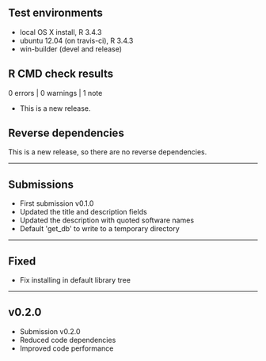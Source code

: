 ## Test environments
* local OS X install, R 3.4.3
* ubuntu 12.04 (on travis-ci), R 3.4.3
* win-builder (devel and release)

## R CMD check results

0 errors | 0 warnings | 1 note

* This is a new release.

## Reverse dependencies

This is a new release, so there are no reverse dependencies.

---

## Submissions

* First submission v0.1.0
* Updated the title and description fields
* Updated the description with quoted software names
* Default 'get_db' to write to a temporary directory

---

## Fixed

* Fix installing in default library tree

--- 

## v0.2.0

* Submission v0.2.0
* Reduced code dependencies
* Improved code performance
